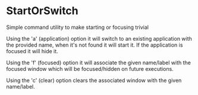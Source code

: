 # StartOrSwitch

Simple command utility to make starting or focusing trivial

Using the 'a' (application) 
  option it will switch to an existing application with the provided name,
  when it's not found it will start it. 
  If the application is focused it will hide it.

Using the 'f' (focused) 
  option it will associate the given name/label with the focused window
  which will be focused/hidden on future executions.

Using the 'c' (clear) 
  option clears the associated window with the given name/label.



